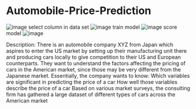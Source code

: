 # Automobile-Price-Prediction
![image](https://user-images.githubusercontent.com/67914379/152285661-3bf60831-47d1-44d9-85d2-5eb4e3dc1e41.png)
select column in data set
![image](https://user-images.githubusercontent.com/67914379/152285856-a32817a2-e452-49d0-af7d-deb11be035f0.png)
train model
![image](https://user-images.githubusercontent.com/67914379/152285946-b62b560e-9422-46d5-9112-1bd894f6586c.png)
score model
![image](https://user-images.githubusercontent.com/67914379/152286015-f8b0a898-f356-4abc-8459-1a9262f9d45c.png)

Description:
  There is an automobile company XYZ from Japan which aspires to enter the US market by setting up their manufacturing unit there and producing cars locally to give competition to their US and European counterparts.
They want to understand the factors affecting the pricing of cars in the American market, since those may be very different from the Japanese market. Essentially, the company wants to know:
Which variables are significant in predicting the price of a car
How well those variables describe the price of a car
Based on various market surveys, the consulting firm has gathered a large dataset of different types of cars across the American market
